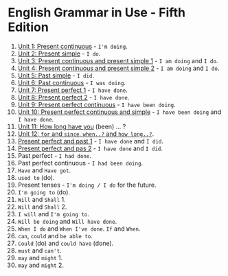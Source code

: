 # English Grammar in Use - Fifth Edition

1. [Unit 1: Present continuous](unit_1-present_continuous/exercises.md) - `I'm doing`.
2. [Unit 2: Present simple](unit_2-present_simple/exercises.md) - `I do`.
3. [Unit 3: Present continuous and present simple 1](unit_3-present_continuous_and_present_simple/exercises.md) - `I am doing` and `I do`.
4. [Unit 4: Present continuous and present simple 2](unit_4-present_continuous_and_present_simple_2/exercises.md) - `I am doing` and `I do`.
5. [Unit 5: Past simple](unit_5-past_simple/exercises.md) - `I did`.
6. [Unit 6: Past continuous](unit_6-past_continuous/exercises.md) - `I was doing`.
7. [Unit 7: Present perfect 1](unit_7-present_perfect/exercises.md) - `I have done`.
8. [Unit 8: Present perfect 2](unit_8-present_perfect_2/exercises.md) - `I have done`.
9. [Unit 9: Present perfect continuous](unit_9-present_perfect_continuous/exercises.md) - `I have been doing`.
10. [Unit 10: Present perfect continuous and simple](unit_10-present_perfect_continuous_and_simple/exercises.md) - `I have been doing` and `I have done`.
11. [Unit 11: How long have you](unit_11-how_long_have_you_been/exercises.md) (been) ... ?
12. [Unit 12: `for` and `since`, `when..?` and `how long..?`](unit_12-for_and_since/exercises.md).
13. [Present perfect and past 1](unit_13-present_perfect_and_past_1/exercises.md) - `I have done` and `I did`.
14. [Present perfect and pas 2](unit_14-present_perfect_and_past_2/exercises.md) - `I have done` and `I did`.
15. Past perfect - `I had done`.
16. Past perfect continuous - `I had been doing`.
17. `Have` and `Have got`.
18. `used to` (do).
19. Present tenses - `I'm doing / I do` for the future.
20. `I'm going to` (do).
21. `Will` and `Shall` 1.
22. `Will` and `Shall` 2.
23. `I will` and `I'm going to`.
24. `Will be doing` and `Will have done`.
25. `When I do` and `When I've done`. `If` and `When`.
26. `can`, `could` and `be able to`.
27. `Could` (do) and `could have` (done).
28. `must` and `can't`.
29. `may` and `might` 1.
30. `may` and `might` 2.